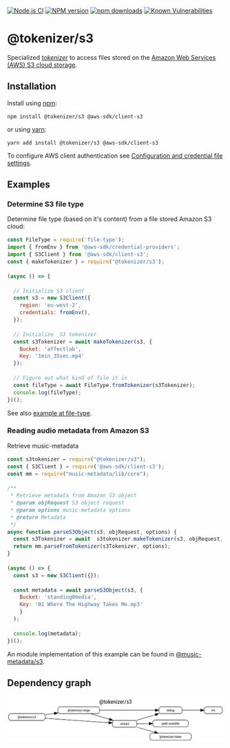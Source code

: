 [![Node.js CI](https://github.com/Borewit/tokenizer-s3/actions/workflows/nodejs-ci.yml/badge.svg?branch=master)](https://github.com/Borewit/tokenizer-s3/actions/workflows/nodejs-ci.yml)
[![NPM version](https://img.shields.io/npm/v/@tokenizer/s3.svg)](https://npmjs.org/package/@tokenizer/s3)
[![npm downloads](https://img.shields.io/npm/dm/@tokenizer/s3.svg)](https://npmcharts.com/compare/@tokenizer/s3,@tokenizer/range,streaming-http-token-reader?start=300)
[![Known Vulnerabilities](https://snyk.io/test/github/Borewit/tokenizer-s3/badge.svg?targetFile=package.json)](https://snyk.io/test/github/Borewit/tokenizer-s3?targetFile=package.json)

# @tokenizer/s3
Specialized [_tokenizer_](https://github.com/Borewit/strtok3#tokenizer) to access files stored on the  [Amazon Web Services (AWS) S3 cloud storage](https://docs.aws.amazon.com/AmazonS3/latest/dev/Welcome.html).

## Installation

Install using [npm](https://www.npmjs.com/get-npm):
```shell script
npm install @tokenizer/s3 @aws-sdk/client-s3
```

or using [yarn](https://yarnpkg.com/):
```shell script
yarn add install @tokenizer/s3 @aws-sdk/client-s3
```

To configure AWS client authentication see [Configuration and credential file settings](https://docs.aws.amazon.com/cli/latest/userguide/cli-configure-files.html).

## Examples

### Determine S3 file type

Determine file type (based on it's content) from a file stored Amazon S3 cloud:
```js
const FileType = require('file-type');
import { fromEnv } from '@aws-sdk/credential-providers';
import { S3Client } from '@aws-sdk/client-s3';
const { makeTokenizer } = require('@tokenizer/s3');

(async () => {

  // Initialize S3 client
  const s3 = new S3Client({
    region: 'eu-west-2',
    credentials: fromEnv(),
  });

  // Initialize  S3 tokenizer
  const s3Tokenizer = await makeTokenizer(s3, {
    Bucket: 'affectlab',
    Key: '1min_35sec.mp4'
  });

  // Figure out what kind of file it is
  const fileType = await FileType.fromTokenizer(s3Tokenizer);
  console.log(fileType);
})();
```

See also [example at file-type](https://github.com/sindresorhus/file-type#filetypefromtokenizertokenizer).

### Reading audio metadata from Amazon S3 

Retrieve music-metadata 
```js
const s3tokenizer = require("@tokenizer/s3");
const { S3Client } = require('@aws-sdk/client-s3');
const mm = require("music-metadata/lib/core");

/**
 * Retrieve metadata from Amazon S3 object
 * @param objRequest S3 object request
 * @param options music-metadata options
 * @return Metadata
 */
async function parseS3Object(s3, objRequest, options) {
  const s3Tokenizer = await  s3tokenizer.makeTokenizer(s3, objRequest, options);
  return mm.parseFromTokenizer(s3Tokenizer, options);
}

(async () => {
  const s3 = new S3Client({});

  const metadata = await parseS3Object(s3, {
    Bucket: 'standing0media',
    Key: '01 Where The Highway Takes Me.mp3'
    }
  );

  console.log(metadata);
})();
```

An module implementation of this example can be found in [@music-metadata/s3](https://github.com/Borewit/music-metadata-s3).

## Dependency graph

![dependency graph](doc/dependency.svg)
